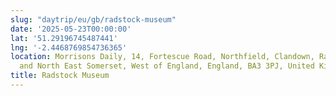 ```yaml
---
slug: "daytrip/eu/gb/radstock-museum"
date: '2025-05-23T00:00:00'
lat: '51.29196745487441'
lng: '-2.4468769854736365'
location: Morrisons Daily, 14, Fortescue Road, Northfield, Clandown, Radstock, Bath
  and North East Somerset, West of England, England, BA3 3PJ, United Kingdom
title: Radstock Museum
---
```



